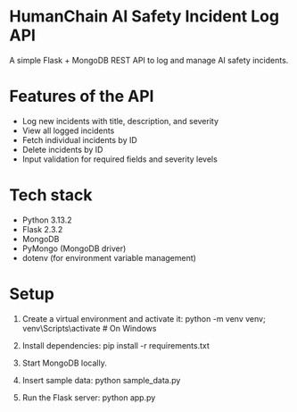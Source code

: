# HumanChain AI Safety Incident Log API
 A simple Flask + MongoDB REST API to log and manage AI safety incidents.

# Features of the API
- Log new incidents with title, description, and severity
- View all logged incidents
- Fetch individual incidents by ID
- Delete incidents by ID
- Input validation for required fields and severity levels

# Tech stack
- Python 3.13.2
- Flask 2.3.2
- MongoDB
- PyMongo (MongoDB driver)
- dotenv (for environment variable management)

# Setup
1. Create a virtual environment and activate it:
        python -m venv venv;
        venv\Scripts\activate  # On Windows

2. Install dependencies:
        pip install -r requirements.txt

3. Start MongoDB locally.

4. Insert sample data:
        python sample_data.py

5. Run the Flask server:
        python app.py